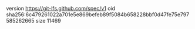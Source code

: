 version https://git-lfs.github.com/spec/v1
oid sha256:6c479261022a701e5e869befeb89f5084b658228bbf0d47fe75e797585262665
size 11469
